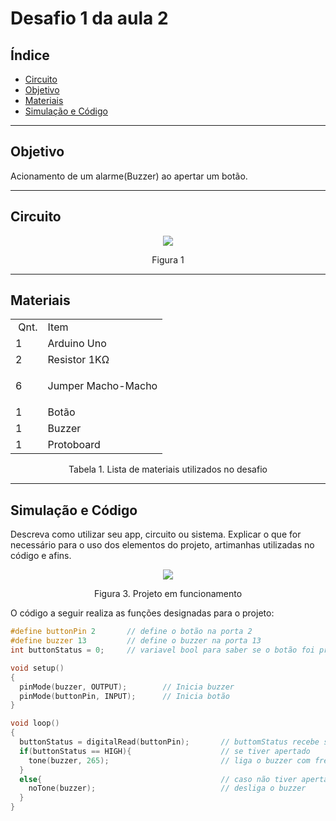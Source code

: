 # Desafio 1 da aula 2

## Índice
+ [Circuito](#circuito)
+ [Objetivo](#objetivo)
+ [Materiais](#materiais)
+ [Simulação e Código](#simulacao-codigo)


---

<h2 id="objetivo">Objetivo</h2>

Acionamento de um alarme(Buzzer) ao apertar um botão.


---

<h2 id="Circuito">Circuito</h2>



<div align='center'>
    <img src="https://github.com/rayque-alencar/desafios/blob/main/Desafios/Aula%202/Alarme%20com%20botão/Circuito.jpg"></igm>
    <p align='center'>Figura 1</p>
</div>

---

<h2>Materiais</h2>

<div align='center'>
    <table>
    <tbody>
    <tr>
    <td>&nbsp;Qnt.</td>
    <td>Item</td>
    </tr>
    <tr>
    <td>1</td>
    <td>Arduino Uno</td>
    </tr>
    <tr>
    <td>2</td>
    <td>Resistor 1K&Omega;</td>
    </tr>
    <tr>
    <td>6&nbsp;</td>
    <td>
    <p>Jumper Macho-Macho</p>
    </td>
    </tr>
    <tr>
    <td>1&nbsp;</td>
    <td>Botão</td>
    </tr>
    <tr>
    <td>1&nbsp;</td>
    <td>Buzzer</td>
    </tr>
    <td>1&nbsp;</td>
    <td>Protoboard</td>
    </tbody>
    </table>

<p>Tabela 1. Lista de materiais utilizados no desafio</p>

</div>

---


<h2 id="simulacao-codigo">Simulação e Código</h2>

Descreva como utilizar seu app, circuito ou sistema. Explicar o que for necessário para o uso dos elementos do projeto, artimanhas utilizadas no código e afins.

<div align='center'>
    <img src="https://thumbs.gfycat.com/CandidSophisticatedImperatorangel-max-1mb.gif"></img>
    <p>Figura 3. Projeto em funcionamento</p>
</div>

O código a seguir realiza as funções designadas para o projeto:

```cpp
#define buttonPin 2       // define o botão na porta 2
#define buzzer 13         // define o buzzer na porta 13
int buttonStatus = 0;     // variavel bool para saber se o botão foi pressionado

void setup()
{
  pinMode(buzzer, OUTPUT);        // Inicia buzzer
  pinMode(buttonPin, INPUT);      // Inicia botão
}

void loop()
{
  buttonStatus = digitalRead(buttonPin);       // buttomStatus recebe se o botão foi apertado
  if(buttonStatus == HIGH){                    // se tiver apertado
    tone(buzzer, 265);                         // liga o buzzer com frequencia 265
  }
  else{                                        // caso não tiver apertado
    noTone(buzzer);                            // desliga o buzzer
  }
}
```




